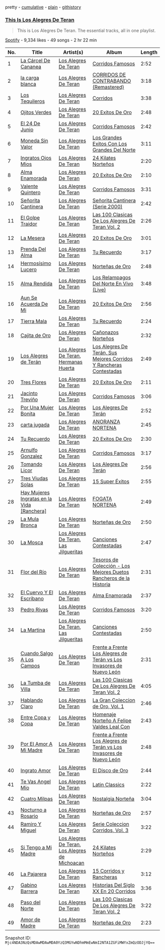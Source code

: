 pretty - [cumulative](/playlists/cumulative/37i9dQZF1DZ06evO29E6gJ.md) - [plain](/playlists/plain/37i9dQZF1DZ06evO29E6gJ) - [githistory](https://github.githistory.xyz/mackorone/spotify-playlist-archive/blob/main/playlists/plain/37i9dQZF1DZ06evO29E6gJ)

### [This Is Los Alegres De Teran](https://open.spotify.com/playlist/37i9dQZF1DZ06evO29E6gJ)

> This is Los Alegres De Teran\. The essential tracks, all in one playlist.

[Spotify](https://open.spotify.com/user/spotify) - 9,334 likes - 49 songs - 2 hr 22 min

| No. | Title | Artist(s) | Album | Length |
|---|---|---|---|---|
| 1 | [La Cárcel De Cananea](https://open.spotify.com/track/5ZuBhTD8ZyV4ucBg9TKW8U) | [Los Alegres De Teran](https://open.spotify.com/artist/3HxZx0W1g7n9DGdCFFHcRZ) | [Corridos Famosos](https://open.spotify.com/album/5pwxkJ7SsCvzHZ4SLPPRxu) | 2:52 |
| 2 | [la carga blanca](https://open.spotify.com/track/0E1zqbwu7dZlzrBYBuYnPE) | [Los Alegres De Teran](https://open.spotify.com/artist/3HxZx0W1g7n9DGdCFFHcRZ) | [CORRIDOS DE CONTRABANDO \(Remastered\)](https://open.spotify.com/album/2n5kAvHsATHI1DblHoBC3s) | 3:18 |
| 3 | [Los Tequileros](https://open.spotify.com/track/4ez1XPvblIZFGFZjQu77go) | [Los Alegres De Teran](https://open.spotify.com/artist/3HxZx0W1g7n9DGdCFFHcRZ) | [Corridos](https://open.spotify.com/album/5D06CNjENIw3OPcXI79QnS) | 3:38 |
| 4 | [Ojitos Verdes](https://open.spotify.com/track/2IOJaGlWLGg8ujTgVwDMAo) | [Los Alegres De Teran](https://open.spotify.com/artist/3HxZx0W1g7n9DGdCFFHcRZ) | [20 Exitos De Oro](https://open.spotify.com/album/1wQNoNPJzVHJpc265eYkG3) | 2:48 |
| 5 | [El 24 De Junio](https://open.spotify.com/track/5Yr85w0xLBDQv33C07Nczz) | [Los Alegres De Teran](https://open.spotify.com/artist/3HxZx0W1g7n9DGdCFFHcRZ) | [Corridos Famosos](https://open.spotify.com/album/5pwxkJ7SsCvzHZ4SLPPRxu) | 2:42 |
| 6 | [Moneda Sin Valor](https://open.spotify.com/track/1lBnOCmKx7JSpxMpZauJsU) | [Los Alegres De Teran](https://open.spotify.com/artist/3HxZx0W1g7n9DGdCFFHcRZ) | [Los Grandes Exitos Con Los Grandes Del Norte](https://open.spotify.com/album/3gVyzNysh0fdwJItrrxr35) | 3:11 |
| 7 | [Ingratos Ojos Mios](https://open.spotify.com/track/0Kn2S21O1cMfiDx2T6VZba) | [Los Alegres De Teran](https://open.spotify.com/artist/3HxZx0W1g7n9DGdCFFHcRZ) | [24 Kilates Norteños](https://open.spotify.com/album/0vHDc1Dn4QCowqtjpipaGK) | 2:20 |
| 8 | [Alma Enamorada](https://open.spotify.com/track/1LspOkH26cxHWBV9m10uqn) | [Los Alegres De Teran](https://open.spotify.com/artist/3HxZx0W1g7n9DGdCFFHcRZ) | [20 Exitos De Oro](https://open.spotify.com/album/1wQNoNPJzVHJpc265eYkG3) | 2:10 |
| 9 | [Valente Quintero](https://open.spotify.com/track/4TVZ40cph6HTc6H5OOszZj) | [Los Alegres De Teran](https://open.spotify.com/artist/3HxZx0W1g7n9DGdCFFHcRZ) | [Corridos Famosos](https://open.spotify.com/album/5pwxkJ7SsCvzHZ4SLPPRxu) | 3:31 |
| 10 | [Señorita Cantinera](https://open.spotify.com/track/7DWY2WaAOc6x7KztLZH6CS) | [Los Alegres De Teran](https://open.spotify.com/artist/3HxZx0W1g7n9DGdCFFHcRZ) | [Señorita Cantinera \(Serie 2000\)](https://open.spotify.com/album/0WZxY0v3nKJNBJHCXqlryw) | 2:42 |
| 11 | [El Golpe Traidor](https://open.spotify.com/track/7bBKjaJ2bU7iLagUNwtJrW) | [Los Alegres De Teran](https://open.spotify.com/artist/3HxZx0W1g7n9DGdCFFHcRZ) | [Las 100 Clasicas De Los Alegres De Teran Vol\. 2](https://open.spotify.com/album/4eLLJs0uZVko6pwncshyfj) | 2:26 |
| 12 | [La Mesera](https://open.spotify.com/track/2NYMwhPHGgIpPPLv8yLZEf) | [Los Alegres De Teran](https://open.spotify.com/artist/3HxZx0W1g7n9DGdCFFHcRZ) | [20 Exitos De Oro](https://open.spotify.com/album/1wQNoNPJzVHJpc265eYkG3) | 3:01 |
| 13 | [Prenda Del Alma](https://open.spotify.com/track/6dAiVXqPyOp64bo42LfQDp) | [Los Alegres De Teran](https://open.spotify.com/artist/3HxZx0W1g7n9DGdCFFHcRZ) | [Tu Recuerdo](https://open.spotify.com/album/0ElJxS0euvpw3AQfgVGPKj) | 3:17 |
| 14 | [Hermosísimo Lucero](https://open.spotify.com/track/19mrbn7SgoqJlTTyoCt5HP) | [Los Alegres De Teran](https://open.spotify.com/artist/3HxZx0W1g7n9DGdCFFHcRZ) | [Norteñas de Oro](https://open.spotify.com/album/1PNXf5gl2iFS6ZN3ssNY95) | 2:48 |
| 15 | [Alma Rendida](https://open.spotify.com/track/6OjIo12chRbuy3VM5LMnZ7) | [Los Alegres De Teran](https://open.spotify.com/artist/3HxZx0W1g7n9DGdCFFHcRZ) | [Los Relampagos Del Norte En Vivo \(Live\)](https://open.spotify.com/album/3kpuqV5noBtcsTFui98VEj) | 3:48 |
| 16 | [Aun Se Acuerda De Mi](https://open.spotify.com/track/1xHzz42RHgu6cj7kbZr5G3) | [Los Alegres De Teran](https://open.spotify.com/artist/3HxZx0W1g7n9DGdCFFHcRZ) | [20 Exitos De Oro](https://open.spotify.com/album/1wQNoNPJzVHJpc265eYkG3) | 2:56 |
| 17 | [Tierra Mala](https://open.spotify.com/track/0D2UGMhfFJMXoJagYaiyGl) | [Los Alegres De Teran](https://open.spotify.com/artist/3HxZx0W1g7n9DGdCFFHcRZ) | [Tu Recuerdo](https://open.spotify.com/album/0ElJxS0euvpw3AQfgVGPKj) | 2:24 |
| 18 | [Cajita de Oro](https://open.spotify.com/track/0QIVhpxIP5WSIHRcNmXWU6) | [Los Alegres De Teran](https://open.spotify.com/artist/3HxZx0W1g7n9DGdCFFHcRZ) | [Cañonazos Norteños](https://open.spotify.com/album/02QZWZpOvdk97kuYJWY8NL) | 2:32 |
| 19 | [Los Alegres de Terán](https://open.spotify.com/track/7vtzM64OIUPLYTFwN0lzwA) | [Los Alegres De Teran](https://open.spotify.com/artist/3HxZx0W1g7n9DGdCFFHcRZ), [Hermanas Huerta](https://open.spotify.com/artist/1hU5wdiWeIWv4fBklDgta1) | [Los Alegres De Terán, Sus Mejores Corridos Y Rancheras Contestadas](https://open.spotify.com/album/43Eu9c8JiKyvuWMAnJCuxc) | 2:49 |
| 20 | [Tres Flores](https://open.spotify.com/track/6BBqV4VjTg5ihvbXjo3EY4) | [Los Alegres De Teran](https://open.spotify.com/artist/3HxZx0W1g7n9DGdCFFHcRZ) | [20 Exitos De Oro](https://open.spotify.com/album/1wQNoNPJzVHJpc265eYkG3) | 2:11 |
| 21 | [Jacinto Treviño](https://open.spotify.com/track/25DxDNf0o4Uw1HhEAEFJ8p) | [Los Alegres De Teran](https://open.spotify.com/artist/3HxZx0W1g7n9DGdCFFHcRZ) | [Corridos Famosos](https://open.spotify.com/album/5pwxkJ7SsCvzHZ4SLPPRxu) | 3:06 |
| 22 | [Por Una Mujer Bonita](https://open.spotify.com/track/6Wz4A5k7oGl8BkybDZ9gwF) | [Los Alegres De Teran](https://open.spotify.com/artist/3HxZx0W1g7n9DGdCFFHcRZ) | [Los Alegres De Terán](https://open.spotify.com/album/6sOGprinuy8hdIHdEf4wAZ) | 2:52 |
| 23 | [carta jugada](https://open.spotify.com/track/50rr7toY0hwRzLCHEmt1BB) | [Los Alegres De Teran](https://open.spotify.com/artist/3HxZx0W1g7n9DGdCFFHcRZ) | [ANORANZA NORTENA](https://open.spotify.com/album/6626gtmDfSGPNkce5p8kfF) | 2:45 |
| 24 | [Tu Recuerdo](https://open.spotify.com/track/1TbxwY95RPMI3dQskajdWC) | [Los Alegres De Teran](https://open.spotify.com/artist/3HxZx0W1g7n9DGdCFFHcRZ) | [20 Exitos De Oro](https://open.spotify.com/album/1wQNoNPJzVHJpc265eYkG3) | 2:30 |
| 25 | [Arnulfo Gonzalez](https://open.spotify.com/track/3crxQKluxTRyJE4l5JQ7YM) | [Los Alegres De Teran](https://open.spotify.com/artist/3HxZx0W1g7n9DGdCFFHcRZ) | [Corridos Famosos](https://open.spotify.com/album/5pwxkJ7SsCvzHZ4SLPPRxu) | 3:17 |
| 26 | [Tomando Licor](https://open.spotify.com/track/3JJDTrzSLZTPxd3EfiLOIS) | [Los Alegres De Teran](https://open.spotify.com/artist/3HxZx0W1g7n9DGdCFFHcRZ) | [Los Alegres De Terán](https://open.spotify.com/album/6sOGprinuy8hdIHdEf4wAZ) | 2:56 |
| 27 | [Tres Viudas Solas](https://open.spotify.com/track/4kouZcOHRtmm4Kdicirz7O) | [Los Alegres De Teran](https://open.spotify.com/artist/3HxZx0W1g7n9DGdCFFHcRZ) | [15 Super Éxitos](https://open.spotify.com/album/2DjhUqMnW46gQlBSMlc4IZ) | 2:55 |
| 28 | [Hay Mujeres Ingratas en la Vida \[Ranchera\]](https://open.spotify.com/track/2Bkt0E2LT4oewCAsDuFsRJ) | [Los Alegres De Teran](https://open.spotify.com/artist/3HxZx0W1g7n9DGdCFFHcRZ) | [FOGATA NORTENA](https://open.spotify.com/album/6obN0Ujy1MqdJbeR7D7zcy) | 2:49 |
| 29 | [La Mula Bronca](https://open.spotify.com/track/3XYKkhVYeNveTUFgGPj4ip) | [Los Alegres De Teran](https://open.spotify.com/artist/3HxZx0W1g7n9DGdCFFHcRZ) | [Norteñas de Oro](https://open.spotify.com/album/1PNXf5gl2iFS6ZN3ssNY95) | 2:50 |
| 30 | [La Mosca](https://open.spotify.com/track/6kVnZD4Fw0GF1Uh31a09Qa) | [Los Alegres De Teran](https://open.spotify.com/artist/3HxZx0W1g7n9DGdCFFHcRZ), [Las Jilgueritas](https://open.spotify.com/artist/76Wi64t9RIQEkhnCUSD1tn) | [Canciones Contestadas](https://open.spotify.com/album/6ho7Igzb95M9rfpkU5ARXd) | 2:47 |
| 31 | [Flor del Río](https://open.spotify.com/track/2AXZr6AeT25FpjUxx1FOlO) | [Los Alegres De Teran](https://open.spotify.com/artist/3HxZx0W1g7n9DGdCFFHcRZ) | [Tesoros de Colección \- Los Mejores Duetos Rancheros de la Historia](https://open.spotify.com/album/5fpkWn4ktePmZVnD4ajpNQ) | 2:31 |
| 32 | [El Cuervo Y El Escribano](https://open.spotify.com/track/4zc9IeFLfP38imKJgRzuNc) | [Los Alegres De Teran](https://open.spotify.com/artist/3HxZx0W1g7n9DGdCFFHcRZ) | [Alma Enamorada](https://open.spotify.com/album/0Hhcxil7ucwHVQgVxxIJTc) | 2:37 |
| 33 | [Pedro Rivas](https://open.spotify.com/track/1zMbNKIz7tvmLQqq39j79q) | [Los Alegres De Teran](https://open.spotify.com/artist/3HxZx0W1g7n9DGdCFFHcRZ) | [Corridos Famosos](https://open.spotify.com/album/5pwxkJ7SsCvzHZ4SLPPRxu) | 3:20 |
| 34 | [La Martina](https://open.spotify.com/track/2h7YyAPzP2MGveT4XxbO9w) | [Los Alegres De Teran](https://open.spotify.com/artist/3HxZx0W1g7n9DGdCFFHcRZ), [Las Jilgueritas](https://open.spotify.com/artist/76Wi64t9RIQEkhnCUSD1tn) | [Canciones Contestadas](https://open.spotify.com/album/6ho7Igzb95M9rfpkU5ARXd) | 2:50 |
| 35 | [Cuando Salgo A Los Campos](https://open.spotify.com/track/0u0N27nvxh5ClF4sMgYMpV) | [Los Alegres De Teran](https://open.spotify.com/artist/3HxZx0W1g7n9DGdCFFHcRZ) | [Frente a Frente Los Alegres de Terán vs Los Invasores de Nuevo León](https://open.spotify.com/album/4Vnb9izUKk4ee79qfydeyf) | 2:31 |
| 36 | [La Tumba de Villa](https://open.spotify.com/track/5HitQXXbYmjUZwQraMjV1n) | [Los Alegres De Teran](https://open.spotify.com/artist/3HxZx0W1g7n9DGdCFFHcRZ) | [Las 100 Clasicas De Los Alegres De Teran Vol\. 2](https://open.spotify.com/album/4eLLJs0uZVko6pwncshyfj) | 4:05 |
| 37 | [Hablando Claro](https://open.spotify.com/track/7cXUofSYEealMPBcymmKGp) | [Los Alegres De Teran](https://open.spotify.com/artist/3HxZx0W1g7n9DGdCFFHcRZ) | [La Gran Coleccion de Oro, Vol\. 1](https://open.spotify.com/album/7FgTvoZPZEOarrn1kKHWa0) | 2:46 |
| 38 | [Entre Copa y Copa](https://open.spotify.com/track/6uvGgaWZ66OiLqFxZDokGq) | [Los Alegres De Teran](https://open.spotify.com/artist/3HxZx0W1g7n9DGdCFFHcRZ) | [Homenaje Norteño A Felipe Valdes Leal Con](https://open.spotify.com/album/0ZJcupskEdoVbyQqCaU4rp) | 2:43 |
| 39 | [Por El Amor A Mi Madre](https://open.spotify.com/track/2mZDnPwVfV3nQ7LhplzMsd) | [Los Alegres De Teran](https://open.spotify.com/artist/3HxZx0W1g7n9DGdCFFHcRZ) | [Frente a Frente Los Alegres de Terán vs Los Invasores de Nuevo León](https://open.spotify.com/album/4Vnb9izUKk4ee79qfydeyf) | 2:48 |
| 40 | [Ingrato Amor](https://open.spotify.com/track/5t65uwfgs6ZYzdP3gGuIj7) | [Los Alegres De Teran](https://open.spotify.com/artist/3HxZx0W1g7n9DGdCFFHcRZ) | [El Disco de Oro](https://open.spotify.com/album/2pzAQ1soE41kyiDbtEZCck) | 2:44 |
| 41 | [Te Vas Angel Mío](https://open.spotify.com/track/5jyY0uSQZjdJRJq1vF2mFI) | [Los Alegres De Teran](https://open.spotify.com/artist/3HxZx0W1g7n9DGdCFFHcRZ) | [Latin Classics](https://open.spotify.com/album/4aHYMwkbQBblvPaSrAfBsJ) | 2:22 |
| 42 | [Cuatro Milpas](https://open.spotify.com/track/2GapsLaCJN57fkVBmQiJ3P) | [Los Alegres De Teran](https://open.spotify.com/artist/3HxZx0W1g7n9DGdCFFHcRZ) | [Nostalgia Norteña](https://open.spotify.com/album/30ONqsYPJeKz3lMs1PjeLu) | 3:04 |
| 43 | [Nocturno a Rosario](https://open.spotify.com/track/5P9KFF9UpaPmA49QJO7huL) | [Los Alegres De Teran](https://open.spotify.com/artist/3HxZx0W1g7n9DGdCFFHcRZ) | [Norteñas de Oro](https://open.spotify.com/album/1PNXf5gl2iFS6ZN3ssNY95) | 2:57 |
| 44 | [Ramiro Y Miguel](https://open.spotify.com/track/0paXCjyIqY0GNmgGf6DlFX) | [Los Alegres De Teran](https://open.spotify.com/artist/3HxZx0W1g7n9DGdCFFHcRZ) | [Serie Coleccion Corridos, Vol\. 3](https://open.spotify.com/album/4Pqj08fWI2vKy8N4jTIaT8) | 3:22 |
| 45 | [Si Tengo a Mi Madre](https://open.spotify.com/track/7jZxsGZIyAg9a3gtMCHe98) | [Los Alegres De Teran](https://open.spotify.com/artist/3HxZx0W1g7n9DGdCFFHcRZ), [Los Alegres de Michoacan](https://open.spotify.com/artist/2bIWWZmLp4vqhMj4m8x71J) | [24 Kilates Norteños](https://open.spotify.com/album/0vHDc1Dn4QCowqtjpipaGK) | 2:29 |
| 46 | [La Pajarera](https://open.spotify.com/track/0hfCoWU4MLBNJksoVUV7eo) | [Los Alegres De Teran](https://open.spotify.com/artist/3HxZx0W1g7n9DGdCFFHcRZ) | [15 Corridos y Rancheras](https://open.spotify.com/album/6KsSJ2KeesPLNW6zU7j3Bz) | 3:12 |
| 47 | [Gabino Barrera](https://open.spotify.com/track/7eWE0XtEh4ZbUjWzEDTSPJ) | [Los Alegres De Teran](https://open.spotify.com/artist/3HxZx0W1g7n9DGdCFFHcRZ) | [Historias Del Siglo XX En 20 Corridos](https://open.spotify.com/album/5ps2KefGtIVYRk3OtdoM2a) | 3:36 |
| 48 | [Paso del Norte](https://open.spotify.com/track/2HYz3vIPX8aoRYxDZTdBEW) | [Los Alegres De Teran](https://open.spotify.com/artist/3HxZx0W1g7n9DGdCFFHcRZ) | [Las 100 Clasicas De Los Alegres De Teran Vol\. 2](https://open.spotify.com/album/4eLLJs0uZVko6pwncshyfj) | 3:22 |
| 49 | [Amor de Madre](https://open.spotify.com/track/4VhhWGfF2A1oRvsuUdZ67g) | [Los Alegres De Teran](https://open.spotify.com/artist/3HxZx0W1g7n9DGdCFFHcRZ) | [Norteñas de Oro](https://open.spotify.com/album/1PNXf5gl2iFS6ZN3ssNY95) | 2:23 |

Snapshot ID: `Mjc4NDA3NzQsMDAwMDAwMDA0YzQ3MGYwNDhmMmEwNmI2NTA1ZGFiMWYxZmQzODJjYQ==`
